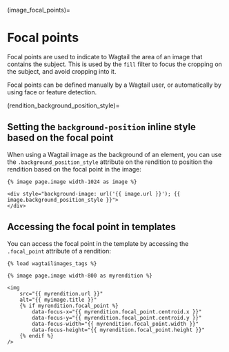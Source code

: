 (image_focal_points)=

# Focal points

Focal points are used to indicate to Wagtail the area of an image that contains the subject.
This is used by the `fill` filter to focus the cropping on the subject, and avoid cropping into it.

Focal points can be defined manually by a Wagtail user, or automatically by using face or feature detection.

(rendition_background_position_style)=

## Setting the `background-position` inline style based on the focal point

When using a Wagtail image as the background of an element, you can use the `.background_position_style`
attribute on the rendition to position the rendition based on the focal point in the image:

```html+django
{% image page.image width-1024 as image %}

<div style="background-image: url('{{ image.url }}'); {{ image.background_position_style }}">
</div>
```

## Accessing the focal point in templates

You can access the focal point in the template by accessing the `.focal_point` attribute of a rendition:

```html+django
{% load wagtailimages_tags %}

{% image page.image width-800 as myrendition %}

<img
    src="{{ myrendition.url }}"
    alt="{{ myimage.title }}"
    {% if myrendition.focal_point %}
        data-focus-x="{{ myrendition.focal_point.centroid.x }}"
        data-focus-y="{{ myrendition.focal_point.centroid.y }}"
        data-focus-width="{{ myrendition.focal_point.width }}"
        data-focus-height="{{ myrendition.focal_point.height }}"
    {% endif %}
/>
```
